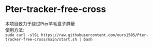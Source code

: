 # Pter-tracker-free-cross <br>
本项目致力于绕过Pter羊毛盒子屏蔽 <br>
使用方法: <br>
`` sudo curl -slSL https://raw.githubusercontent.com/ours1505/Pter-tracker-free-cross/main/start.sh | bash ``
